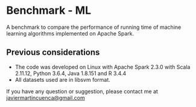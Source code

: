 # Benchmark - ML
A benchmark to compare the performance of running time of machine learning algorithms implemented on Apache Spark.

## Previous considerations
- The code was developed on Linux with Apache Spark 2.3.0 with Scala 2.11.12, Python 3.6.4, Java 1.8.151 and R 3.4.4
- All datasets used are in libsvm format.

If you have any question or suggestion, please contact me at javiermartincuenca@gmail.com